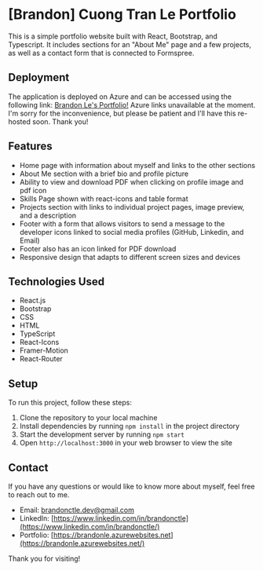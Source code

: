 # [Brandon] Cuong Tran Le Portfolio

This is a simple portfolio website built with React, Bootstrap, and Typescript. It includes sections for an "About Me" page and a few projects, as well as a contact form that is connected to Formspree.

## Deployment

The application is deployed on Azure and can be accessed using the following link:
[Brandon Le's Portfolio!](https://brandonle.azurewebsites.net/)
Azure links unavailable at the moment. I'm sorry for the inconvenience, but please be patient and I'll have this re-hosted soon. Thank you!

## Features

- Home page with information about myself and links to the other sections
- About Me section with a brief bio and profile picture
- Ability to view and download PDF when clicking on profile image and pdf icon
- Skills Page shown with react-icons and table format
- Projects section with links to individual project pages, image preview, and a description
- Footer with a form that allows visitors to send a message to the developer icons linked to social media profiles (GitHub, Linkedin, and Email)
- Footer also has an icon linked for PDF download
- Responsive design that adapts to different screen sizes and devices

## Technologies Used

- React.js
- Bootstrap
- CSS
- HTML
- TypeScript
- React-Icons
- Framer-Motion
- React-Router

## Setup

To run this project, follow these steps:

1. Clone the repository to your local machine
2. Install dependencies by running `npm install` in the project directory
3. Start the development server by running `npm start`
4. Open `http://localhost:3000` in your web browser to view the site

## Contact

If you have any questions or would like to know more about myself, feel free to reach out to me.

- Email: [brandonctle.dev@gmail.com](mailto:brandonctle.dev@gmail.com)
- LinkedIn: [https://www.linkedin.com/in/brandonctle](https://www.linkedin.com/in/brandonctle/)
- Portfolio: [https://brandonle.azurewebsites.net](https://brandonle.azurewebsites.net/)

Thank you for visiting!
